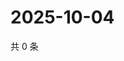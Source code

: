 # 2025-10-04

共 0 条

<!-- BEGIN ZHIHUQUESTIONS -->
<!-- 最后更新时间 Sat Oct 04 2025 23:09:41 GMT+0800 (China Standard Time) -->

<!-- END ZHIHUQUESTIONS -->
